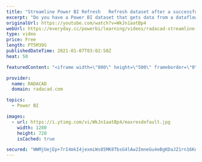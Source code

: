 ```yaml
---
title: "Streamline Power BI Refresh   Refresh dataset after a successful refresh of dataflow"
excerpt: "Do you have a Power BI dataset that gets data from a dataflow? have you ever thought; “can I get the dataset refreshed only after the refresh of dataflow completed and was successful?” The answer to this question is yes, you can. One of the recent updates from the data integration team of Power BI made"
originalUrl: https://youtube.com/watch?v=WkJn1aatBp4
webUrl: https://everyday.cc/powerbi/learning/videos/radacad-streamline-power-bi-refresh-refresh-dataset-after-a-successful-refresh-of-dataflow/
type: video
price: Free
length: PT5M39S
publishedDateTime: 2021-01-07T03:02:58Z
heat: 50

featuredContent: "<iframe width=\"800\" height=\"500\" frameborder=\"0\" src=\"https://www.youtube.com/embed/WkJn1aatBp4\" allow=\"accelerometer; autoplay; encrypted-media; gyroscope; picture-in-picture\" allowfullscreen></iframe>"

provider:
  name: RADACAD
  domain: radacad.com

topics:
  - Power BI

images:
  - url: https://i.ytimg.com/vi/WkJn1aatBp4/maxresdefault.jpg
    width: 1280
    height: 720
    isCached: true

secured: "WWMjUejEp+7rI4mkI4jexmiWs85MK8TbsG4lAw2ImneGu4eBgKDaJZ1rn16KoYcr+0GjPUi9W+3s2BbwamJlP3vi0sP11klZ72fm9IpCERKhu2zcpT/qJlo00goEspyYMqvMcTGBK4C6veYHJcV2oOzMV0/ztcoYjb8ln5N6ncFSc9sGkSn8SRMfoypqEz1/YnItmYyLmROhuT+u8JRPsi8CsVkqWnL9px5mJ7tGBYo10JP1AtSSFCOHeKWMsMIVaQ20DKvvy0G+6BwEKC3ShzQeIdFk+N85TbmMTVOGDjca+8MaXfbMd3Yy7HPoG+GsILbEU+m3xH/aM44JJzwEcSSn6fJGTPTCfFYejXxNfkXy/Mq5qR6i4M6gp/xC3NpDTdKYxE8sIxCgv0RW7eXZUzBEm30uW+spniFORNed61U=;850pvT2h2a6KxR5aLkrKrg=="
---
```



